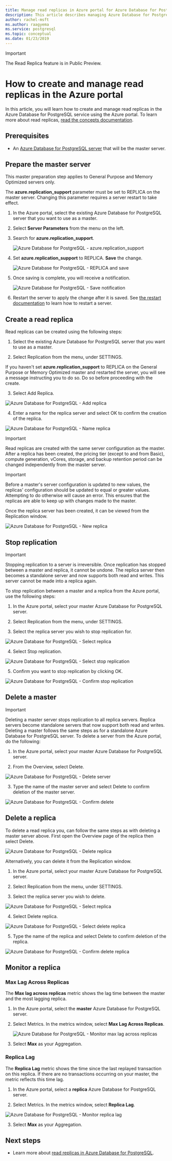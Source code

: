 ```yaml
---
title: Manage read replicas in Azure portal for Azure Database for PostgreSQL
description: This article describes managing Azure Database for PostgreSQL read replicas in Azure portal.
author: rachel-msft
ms.author: raagyema
ms.service: postgresql
ms.topic: conceptual
ms.date: 01/23/2019
---
```


> [!IMPORTANT]
> The Read Replica feature is in Public Preview.


# How to create and manage read replicas in the Azure portal
In this article, you will learn how to create and manage read replicas in the Azure Database for PostgreSQL service using the Azure portal. To learn more about read replicas, [read the concepts documentation](concepts-read-replicas.md).

## Prerequisites
- An [Azure Database for PostgreSQL server](quickstart-create-server-database-portal.md) that will be the master server.

## Prepare the master server
This master preparation step applies to General Purpose and Memory Optimized servers only.

The **azure.replication_support** parameter must be set to REPLICA on the master server. Changing this parameter requires a server restart to take effect.

1. In the Azure portal, select the existing Azure Database for PostgreSQL server that you want to use as a master.

2. Select **Server Parameters** from the menu on the left.

3. Search for **azure.replication_support**.

   ![Azure Database for PostgreSQL - azure.replication_support](./media/howto-read-replicas-portal/azure-replication-parameter.png)

4. Set **azure.replication_support** to REPLICA. **Save** the change.

   ![Azure Database for PostgreSQL - REPLICA and save](./media/howto-read-replicas-portal/save-parameter-replica.png)

5. Once saving is complete, you will receive a notification.

   ![Azure Database for PostgreSQL - Save notification](./media/howto-read-replicas-portal/parameter-save-notification.png)

6. Restart the server to apply the change after it is saved. See [the restart documentation](howto-restart-server-portal.md) to learn how to restart a server.


## Create a read replica
Read replicas can be created using the following steps:
1.	Select the existing Azure Database for PostgreSQL server that you want to use as a master. 

2.	Select Replication from the menu, under SETTINGS.

   If you haven't set **azure.replication_support** to REPLICA on the General Purpose or Memory Optimized master and restarted the server, you will see a message instructing you to do so. Do so before proceeding with the create.

3.	Select Add Replica.

   ![Azure Database for PostgreSQL - Add replica](./media/howto-read-replicas-portal/add-replica.png)

4.	Enter a name for the replica server and select OK to confirm the creation of the replica.

   ![Azure Database for PostgreSQL - Name replica](./media/howto-read-replicas-portal/name-replica.png) 

> [!IMPORTANT]
> Read replicas are created with the same server configuration as the master. After a replica has been created, the pricing tier (except to and from Basic), compute generation, vCores, storage, and backup retention period can be changed independently from the master server.

> [!IMPORTANT]
> Before a master's server configuration is updated to new values, the replicas' configuration should be updated to equal or greater values. Attempting to do otherwise will cause an error. This ensures that the replicas are able to keep up with changes made to the master. 


Once the replica server has been created, it can be viewed from the Replication window.

![Azure Database for PostgreSQL - New replica](./media/howto-read-replicas-portal/list-replica.png)
 

## Stop replication

> [!IMPORTANT]
> Stopping replication to a server is irreversible. Once replication has stopped between a master and replica, it cannot be undone. The replica server then becomes a standalone server and now supports both read and writes. This server cannot be made into a replica again.

To stop replication between a master and a replica from the Azure portal, use the following steps:
1.	In the Azure portal, select your master Azure Database for PostgreSQL server.

2.	Select Replication from the menu, under SETTINGS.

3.	Select the replica server you wish to stop replication for.

   ![Azure Database for PostgreSQL - Select replica](./media/howto-read-replicas-portal/select-replica.png)
 
4.	Select Stop replication.

   ![Azure Database for PostgreSQL - Select stop replication](./media/howto-read-replicas-portal/select-stop-replication.png)
 
5.	Confirm you want to stop replication by clicking OK.

   ![Azure Database for PostgreSQL - Confirm stop replication](./media/howto-read-replicas-portal/confirm-stop-replication.png)
 

## Delete a master

> [!IMPORTANT]
> Deleting a master server stops replication to all replica servers. Replica servers become standalone servers that now support both read and writes.
Deleting a master follows the same steps as for a standalone Azure Database for PostgreSQL server. To delete a server from the Azure portal, do the following:

1.	In the Azure portal, select your master Azure Database for PostgreSQL server.

2.	From the Overview, select Delete.

   ![Azure Database for PostgreSQL - Delete server](./media/howto-read-replicas-portal/delete-server.png)
 
3.	Type the name of the master server and select Delete to confirm deletion of the master server.

   ![Azure Database for PostgreSQL - Confirm delete](./media/howto-read-replicas-portal/confirm-delete.png)
 

## Delete a replica
To delete a read replica you, can follow the same steps as with deleting a master server above. First open the Overview page of the replica then select Delete.

   ![Azure Database for PostgreSQL - Delete replica](./media/howto-read-replicas-portal/delete-replica.png)
 
Alternatively, you can delete it from the Replication window.
1.	In the Azure portal, select your master Azure Database for PostgreSQL server.

2.	Select Replication from the menu, under SETTINGS.

3.	Select the replica server you wish to delete. 

   ![Azure Database for PostgreSQL - Select replica](./media/howto-read-replicas-portal/select-replica.png)
 
4.	Select Delete replica.

   ![Azure Database for PostgreSQL - Select delete replica](./media/howto-read-replicas-portal/select-delete-replica.png)
 
5.	Type the name of the replica and select Delete to confirm deletion of the replica.

   ![Azure Database for PostgreSQL - Confirm delete replica](./media/howto-read-replicas-portal/confirm-delete-replica.png)
 

## Monitor a replica
### Max Lag Across Replicas
The **Max lag across replicas** metric shows the lag time between the master and the most lagging replica. 

1.	In the Azure portal, select the **master** Azure Database for PostgreSQL server.

2.	Select Metrics. In the metrics window, select **Max Lag Across Replicas**.

    ![Azure Database for PostgreSQL - Monitor max lag across replicas](./media/howto-read-replicas-portal/select-max-lag.png)
 
3.	Select **Max** as your Aggregation. 

### Replica Lag
The **Replica Lag** metric shows the time since the last replayed transaction on this replica. If there are no transactions occurring on your master, the metric reflects this time lag.

1.	In the Azure portal, select a **replica** Azure Database for PostgreSQL server.

2.	Select Metrics. In the metrics window, select **Replica Lag**.

   ![Azure Database for PostgreSQL - Monitor replica lag](./media/howto-read-replicas-portal/select-replica-lag.png)
 
3.	Select **Max** as your Aggregation. 
 
## Next steps
- Learn more about [read replicas in Azure Database for PostgreSQL](concepts-read-replicas.md).